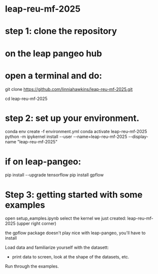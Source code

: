 # leap-reu-mf-2025

# step 1: clone the repository
# on the leap pangeo hub
# open a terminal and do:
git clone https://github.com/linniahawkins/leap-reu-mf-2025.git

cd leap-reu-mf-2025

# step 2: set up your environment. 

conda env create -f environment.yml
conda activate leap-reu-mf-2025
python -m ipykernel install --user --name=leap-reu-mf-2025 --display-name "leap-reu-mf-2025"

# if on leap-pangeo:
pip install --upgrade tensorflow
pip install gpflow


# Step 3: getting started with some examples
open setup_eamples.ipynb
select the kernel we just created: leap-reu-mf-2025 (upper right corner)

the gpflow package doesn't play nice with leap-pangeo, you'll have to install

Load data and familiarize yourself with the datasett:
- print data to screen, look at the shape of the datasets, etc.

Run through the examples. 


